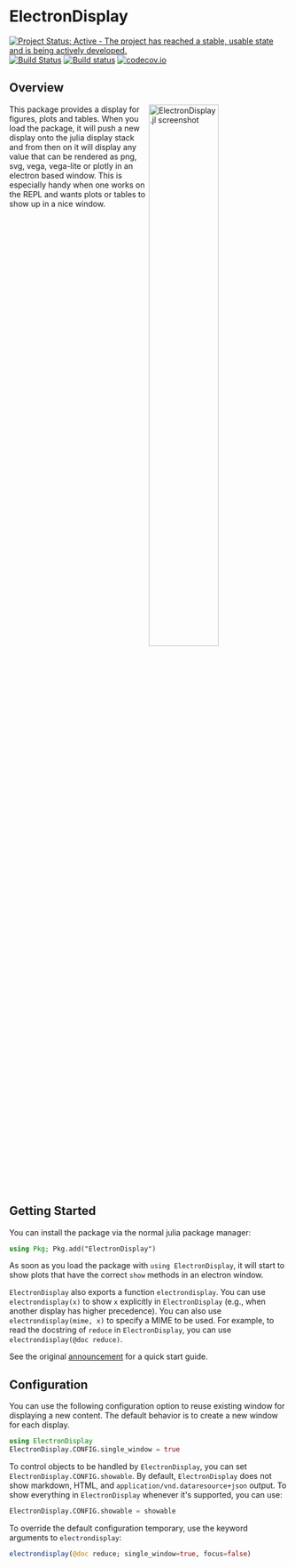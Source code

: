 # ElectronDisplay

[![Project Status: Active - The project has reached a stable, usable state and is being actively developed.](http://www.repostatus.org/badges/latest/active.svg)](http://www.repostatus.org/#active)
[![Build Status](https://travis-ci.org/queryverse/ElectronDisplay.jl.svg?branch=master)](https://travis-ci.org/queryverse/ElectronDisplay.jl)
[![Build status](https://ci.appveyor.com/api/projects/status/it42y9jwhqp93a42/branch/master?svg=true)](https://ci.appveyor.com/project/queryverse/electrondisplay-jl/branch/master)
[![codecov.io](http://codecov.io/github/queryverse/ElectronDisplay.jl/coverage.svg?branch=master)](http://codecov.io/github/queryverse/ElectronDisplay.jl?branch=master)

## Overview

<img src="screenshot.png" alt="ElectronDisplay.jl screenshot" width="50%" align="right" />

This package provides a display for figures, plots and tables. When you load the package, it will push a new display onto the julia display stack and from then on it will display any value that can be rendered as png, svg, vega, vega-lite or plotly in an electron based window. This is especially handy when one works on the REPL and wants plots or tables to show up in a nice window.

<br clear="all"/>

## Getting Started

You can install the package via the normal julia package manager:

````julia
using Pkg; Pkg.add("ElectronDisplay")
````

As soon as you load the package with ``using ElectronDisplay``, it will start to show plots that have the correct ``show`` methods in an electron window.

`ElectronDisplay` also exports a function `electrondisplay`.  You can use `electrondisplay(x)` to show `x` explicitly in `ElectronDisplay` (e.g., when another display has higher precedence).  You can also use `electrondisplay(mime, x)` to specify a MIME to be used.  For example, to read the docstring of `reduce` in `ElectronDisplay`, you can use `electrondisplay(@doc reduce)`.

See the original [announcement](https://www.queryverse.org/2019/02/13/electrondisplay/) for a quick start guide.

## Configuration

You can use the following configuration option to reuse existing window for displaying a new content.  The default behavior is to create a new window for each display.

````julia
using ElectronDisplay
ElectronDisplay.CONFIG.single_window = true
````

To control objects to be handled by `ElectronDisplay`, you can set `ElectronDisplay.CONFIG.showable`.  By default, `ElectronDisplay` does not show markdown, HTML, and `application/vnd.dataresource+json` output.  To show everything in `ElectronDisplay` whenever it's supported, you can use:

````julia
ElectronDisplay.CONFIG.showable = showable
````

To override the default configuration temporary, use the keyword arguments to `electrondisplay`:

````julia
electrondisplay(@doc reduce; single_window=true, focus=false)
````
